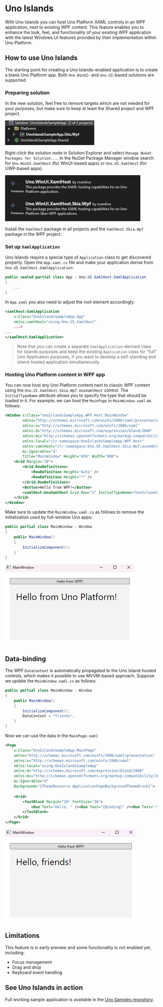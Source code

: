 # Uno Islands

With Uno Islands you can host Uno Platform XAML controls in an WPF application, next to existing WPF content. This feature enables you to enhance the look, feel, and functionality of your existing WPF application with the latest Windows UI features provided by their implementation within Uno Platform.

## How to use Uno Islands

The starting point for creating a Uno Islands-enabled application is to create a blank Uno Platform app. Both `Uno.WinUI`- and `Uno.UI`-based solutions are supported.

### Preparing solution

In the new solution, feel free to remove targets which are not needed for your purposes, but make sure to keep at least the Shared project and WPF project.

![XamlHost Solution layout](../Assets/guides/uno-islands/solution-layout.png)

Right-click the solution node in Solution Explorer and select `Manage NuGet Packages for Solution...`. In the NuGet Package Manager window search for `Uno.WinUI.XamlHost` (for WinUI-based apps) or `Uno.UI.XamlHost` (for UWP-based apps).

![XamlHost NuGet packages](../Assets/guides/uno-islands/xamlhost-packages.png)

Install the `XamlHost` package in all projects and the `XamlHost.Skia.Wpf` package in the WPF project.

### Set up `XamlApplication`

Uno Islands require a special type of `Application` class to get discovered properly. Open the `App.xaml.cs` file and make your application derive from `Uno.UI.XamlHost.XamlApplication`:

```csharp
public sealed partial class App : Uno.UI.XamlHost.XamlApplication
{
    ...
}
```

In `App.xaml` you also need to adjust the root element accordingly:

```xml
<xamlHost:XamlApplication
    x:Class="UnoIslandsSampleApp.App"
    xmlns:xamlHost="using:Uno.UI.XamlHost"
    ...>
...
</xamlHost:XamlApplication>
```

> Note that you can create a separate `XamlApplication`-derived class for Islands purposes and keep the existing `Application` class for "full" Uno Application purposes, if you want to develop a self-standing and island-hosted application simultaneously.

### Hosting Uno Platform content in WPF app

You can now host any Uno Platform content next to classic WPF content using the `Uno.UI.XamlHost.Skia.Wpf.UnoXamlHost` control. The `InitialTypeName` attribute allows you to specify the type that should be loaded in it. For example, we can host the `MainPage` in `MainWindow.xaml` as follows:

```xml
<Window x:Class="UnoIslandsSampleApp.WPF.Host.MainWindow"
        xmlns="http://schemas.microsoft.com/winfx/2006/xaml/presentation"
        xmlns:x="http://schemas.microsoft.com/winfx/2006/xaml"
        xmlns:d="http://schemas.microsoft.com/expression/blend/2008"
        xmlns:mc="http://schemas.openxmlformats.org/markup-compatibility/2006"
        xmlns:local="clr-namespace:UnoIslandsSampleApp.WPF.Host"
        xmlns:xamlHost="clr-namespace:Uno.UI.XamlHost.Skia.Wpf;assembly=Uno.UI.XamlHost.Skia.Wpf"
        mc:Ignorable="d"
        Title="MainWindow" Height="450" Width="800">
    <Grid Margin="20">
        <Grid.RowDefinitions>
            <RowDefinition Height="Auto" />
            <RowDefinition Height="*" />
        </Grid.RowDefinitions>
        <Button>Hello from WPF!</Button>
        <xamlHost:UnoXamlHost Grid.Row="1" InitialTypeName="UnoIslandsSampleApp.MainPage" />
    </Grid>
</Window>
```

Make sure to update the `MainWindow.xaml.cs` as follows to remove the initialization used by full-window Uno apps:

```csharp
public partial class MainWindow : Window
{
    public MainWindow()
    {
        InitializeComponent();
    }
}
```

![Hello, world! example](../Assets/guides/uno-islands/hello-world.png)

## Data-binding

The WPF `DataContext` is automatically propagated to the Uno Island-hosted controls, which makes it possible to use MVVM-based approach. Suppose we update the `MainWindow.xaml.cs` as follows:

```csharp
public partial class MainWindow : Window
{
    public MainWindow()
    {
        InitializeComponent();
        DataContext = "friends";
    }
}
```

Now we can use the data in the `MainPage.xaml`:

```xml
<Page
    x:Class="UnoIslandsSampleApp.MainPage"
    xmlns="http://schemas.microsoft.com/winfx/2006/xaml/presentation"
    xmlns:x="http://schemas.microsoft.com/winfx/2006/xaml"
    xmlns:local="using:UnoIslandsSampleApp"
    xmlns:d="http://schemas.microsoft.com/expression/blend/2008"
    xmlns:mc="http://schemas.openxmlformats.org/markup-compatibility/2006"
    mc:Ignorable="d"    
    Background="{ThemeResource ApplicationPageBackgroundThemeBrush}">

    <Grid>
        <TextBlock Margin="20" FontSize="30">
            <Run Text="Hello, " /><Run Text="{Binding}" /><Run Text="!" />
        </TextBlock>
    </Grid>
</Page>
```

![Data binding example](../Assets/guides/uno-islands/hello-friends.png)

## Limitations

This feature is in early preview and some functionality is not enabled yet, including:

- Focus management
- Drag and drop
- Keyboard event handling

## See Uno Islands in action

Full working sample application is available in the [Uno Samples repository](https://github.com/unoplatform/Uno.Samples/tree/master/UI).